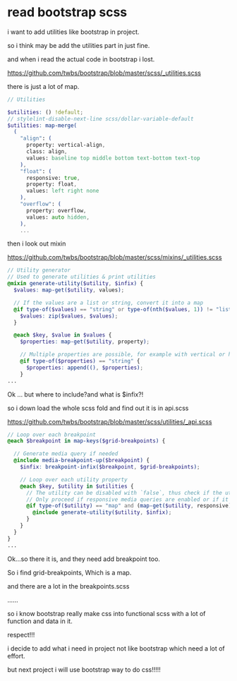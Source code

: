 # read bootstrap scss

i want to add utilities like bootstrap in project.

so i think may be add the utilities part in just fine.

and when i read the actual code in bootstrap i lost.

https://github.com/twbs/bootstrap/blob/master/scss/_utilities.scss

there is just a lot of map.

```scss
// Utilities

$utilities: () !default;
// stylelint-disable-next-line scss/dollar-variable-default
$utilities: map-merge(
  (
    "align": (
      property: vertical-align,
      class: align,
      values: baseline top middle bottom text-bottom text-top
    ),
    "float": (
      responsive: true,
      property: float,
      values: left right none
    ),
    "overflow": (
      property: overflow,
      values: auto hidden,
    ),
    ...
```

then i look out mixin 

https://github.com/twbs/bootstrap/blob/master/scss/mixins/_utilities.scss

```scss
// Utility generator
// Used to generate utilities & print utilities
@mixin generate-utility($utility, $infix) {
  $values: map-get($utility, values);

  // If the values are a list or string, convert it into a map
  @if type-of($values) == "string" or type-of(nth($values, 1)) != "list" {
    $values: zip($values, $values);
  }

  @each $key, $value in $values {
    $properties: map-get($utility, property);

    // Multiple properties are possible, for example with vertical or horizontal margins or paddings
    @if type-of($properties) == "string" {
      $properties: append((), $properties);
    }
...
```

Ok ... but where to include?and what is $infix?!

so i down load the whole scss fold and find out it is in api.scss

https://github.com/twbs/bootstrap/blob/master/scss/utilities/_api.scss

```scss
// Loop over each breakpoint
@each $breakpoint in map-keys($grid-breakpoints) {

  // Generate media query if needed
  @include media-breakpoint-up($breakpoint) {
    $infix: breakpoint-infix($breakpoint, $grid-breakpoints);

    // Loop over each utility property
    @each $key, $utility in $utilities {
      // The utility can be disabled with `false`, thus check if the utility is a map first
      // Only proceed if responsive media queries are enabled or if it's the base media query
      @if type-of($utility) == "map" and (map-get($utility, responsive) or $infix == "") {
        @include generate-utility($utility, $infix);
      }
    }
  }
}
...
```

Ok...so there it is, and they need add breakpoint too.

So i find grid-breakpoints, Which is a map.

and there are a lot in the breakpoints.scss

......

so i know bootstrap really make css into functional scss with a lot of function and data in it.

respect!!!

i decide to add what i need in project not like bootstrap which need a lot of effort.

but next project i will use bootstrap way to do css!!!!!

